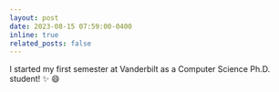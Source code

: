 ```yaml
---
layout: post
date: 2023-08-15 07:59:00-0400
inline: true
related_posts: false
---
```


I started my first semester at Vanderbilt as a Computer Science Ph.D. student! :sparkles: :smile:
